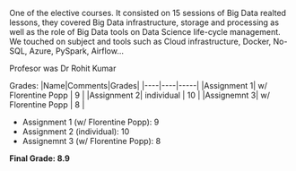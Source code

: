 One of the elective courses. It consisted on 15 sessions of Big Data realted lessons, they covered Big Data infrastructure, storage and processing as well as the role of Big Data tools on Data Science life-cycle management. We touched on subject and tools such as Cloud infrastructure, Docker, No-SQL, Azure, PySpark, Airflow...

Profesor was Dr Rohit Kumar

Grades:
|Name|Comments|Grades|
|----|----|-----|
|Assignment 1| w/ Florentine Popp | 9 |
|Assignment 2| individual |  10 |
|Assignemnt 3| w/ Florentine Popp | 8 |

- Assignment 1 (w/ Florentine Popp): 9
- Assignment 2 (individual): 10
- Assignemnt 3 (w/ Florentine Popp): 8

**Final Grade: 8.9**
